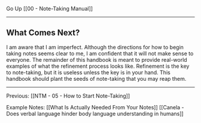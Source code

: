 Go Up [[00 - Note-Taking Manual]]

---

## What Comes Next?

I am aware that I am imperfect. Although the directions for how to begin taking notes seems clear to me, I am confident that it will not make sense to everyone. The remainder of this handbook is meant to provide real-world examples of what the refinement process looks like. Refinement is the key to note-taking, but it is useless unless the key is in your hand. This handbook should plant the seeds of note-taking that you may reap them.

---
Previous: [[NTM - 05 - How to Start Note-Taking]]

Example Notes:
[[What Is Actually Needed From Your Notes]]
[[Canela - Does verbal language hinder body language understanding in humans]]
